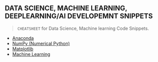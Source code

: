 ## DATA SCIENCE, MACHINE LEARNING, DEEPLEARNING/AI DEVELOPEMNT SNIPPETS

> `CHEATSHEET` for Data Science, Machine learning Code Snippets.

- [Anaconda](/anaconda.md)
- [NumPy (Numerical Python)](./NumPy/numpy.md)
- [Matplotlib](/Matplotlib/matplotlib.md)
- [Machine Learning](/machine%20learning/machinelearning.md)
